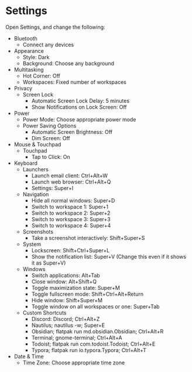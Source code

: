 # Settings

Open Settings, and change the following:

- Bluetooth
	- Connect any devices
- Appearance
	- Style: Dark
	- Background: Choose any background
- Multitasking
	- Hot Corner: Off
	- Workspaces: Fixed number of workspaces
- Privacy
	- Screen Lock
		- Automatic Screen Lock Delay: 5 minutes
		- Show Notifications on Lock Screen: Off
- Power
	- Power Mode: Choose appropriate power mode
    - Power Saving Options
        - Automatic Screen Brightness: Off
        - Dim Screen: Off
- Mouse & Touchpad
	- Touchpad
		- Tap to Click: On
- Keyboard
	- Launchers
		- Launch email client: Ctrl+Alt+W
		- Launch web browser: Ctrl+Alt+Q
		- Settings: Super+I
	- Navigation
		- Hide all normal windows: Super+D
		- Switch to workspace 1: Super+1
		- Switch to workspace 2: Super+2
		- Switch to workspace 3: Super+3
		- Switch to workspace 4: Super+4
	- Screenshots
		- Take a screenshot interactively: Shift+Super+S
	- System
		- Lockscreen: Shift+Ctrl+Super+L
		- Show the notification list: Super+V (Change this even if it shows it as Super+V)
	- Windows
		- Switch applications: Alt+Tab
		- Close window: Alt+Shift+Q
		- Toggle maximization state: Super+M
		- Toggle fullscreen mode: Shift+Ctrl+Alt+Return
		- Hide window: Shift+Super+M
		- Toggle window on all workspaces or one: Super+Tab
	- Custom Shortcuts
		- Discord: Discord; Ctrl+Alt+Z
		- Nautilus; nautilus -w; Super+E
		- Obsidian; flatpak run md.obsidian.Obsidian; Ctrl+Alt+R
		- Terminal; gnome-terminal; Ctrl+Alt+A
		- Todoist; flatpak run com.todoist.Todoist; Ctrl+Alt+E
		- Typora; flatpak run io.typora.Typora; Ctrl+Alt+T
- Date & Time
	- Time Zone: Choose appropriate time zone
